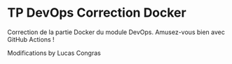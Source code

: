 # TP DevOps Correction Docker

Correction de la partie Docker du module DevOps. Amusez-vous bien avec GitHub Actions !

Modifications by Lucas Congras
